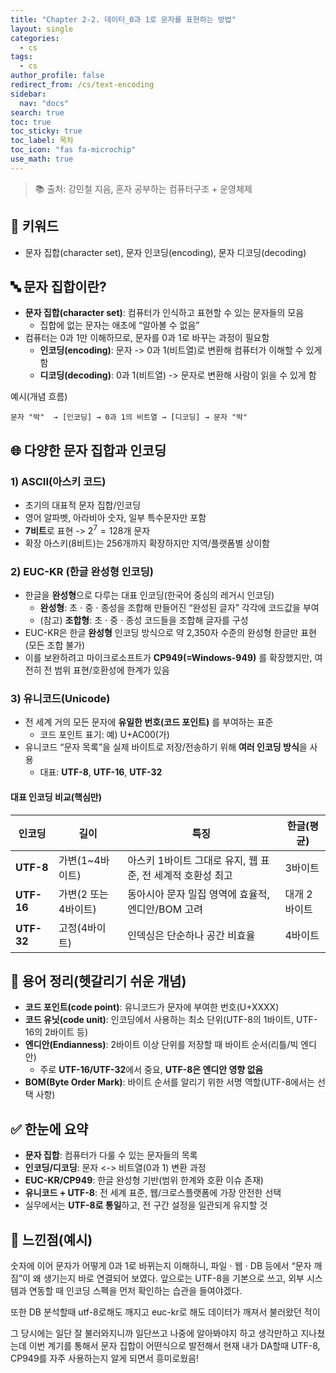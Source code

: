 ```yaml
---
title: "Chapter 2-2. 데이터_0과 1로 문자를 표현하는 방법"
layout: single
categories:
  - cs
tags:
  - cs
author_profile: false
redirect_from: /cs/text-encoding
sidebar:
  nav: "docs"
search: true
toc: true
toc_sticky: true
toc_label: 목차
toc_icon: "fas fa-microchip"
use_math: true
---
```


> 📚 출처: 강민철 지음, 혼자 공부하는 컴퓨터구조 + 운영체제


## 🧾 키워드

- 문자 집합(character set), 문자 인코딩(encoding), 문자 디코딩(decoding)


## 🔤 문자 집합이란?

- **문자 집합(character set)**: 컴퓨터가 인식하고 표현할 수 있는 문자들의 모음
  - 집합에 없는 문자는 애초에 “알아볼 수 없음”
- 컴퓨터는 0과 1만 이해하므로, 문자를 0과 1로 바꾸는 과정이 필요함
  - **인코딩(encoding)**: 문자 -> 0과 1(비트열)로 변환해 컴퓨터가 이해할 수 있게 함
  - **디코딩(decoding)**: 0과 1(비트열) -> 문자로 변환해 사람이 읽을 수 있게 함

예시(개념 흐름)

```
문자 "박"  → [인코딩] → 0과 1의 비트열 → [디코딩] → 문자 "박"
```


## 🌐 다양한 문자 집합과 인코딩

### 1) ASCII(아스키 코드)

- 초기의 대표적 문자 집합/인코딩
- 영어 알파벳, 아라비아 숫자, 일부 특수문자만 포함
 - **7비트**로 표현 -> $2^7 = 128$개 문자
  - 확장 아스키(8비트)는 256개까지 확장하지만 지역/플랫폼별 상이함

### 2) EUC-KR (한글 완성형 인코딩)

- 한글을 **완성형**으로 다루는 대표 인코딩(한국어 중심의 레거시 인코딩)
  - **완성형**: 초 $\cdot$ 중 $\cdot$ 종성을 조합해 만들어진 “완성된 글자” 각각에 코드값을 부여
  - (참고) **조합형**: 초 $\cdot$ 중 $\cdot$ 종성 코드들을 조합해 글자를 구성
- EUC-KR은 한글 **완성형** 인코딩 방식으로 약 2,350자 수준의 완성형 한글만 표현(모든 조합 불가)
- 이를 보완하려고 마이크로소프트가 **CP949(=Windows-949)** 를 확장했지만, 여전히 전 범위 표현/호환성에 한계가 있음

### 3) 유니코드(Unicode)

- 전 세계 거의 모든 문자에 **유일한 번호(코드 포인트)** 를 부여하는 표준
  - 코드 포인트 표기: 예) U+AC00(가)
- 유니코드 “문자 목록”을 실제 바이트로 저장/전송하기 위해 **여러 인코딩 방식**을 사용
  - 대표: **UTF-8**, **UTF-16**, **UTF-32**

#### 대표 인코딩 비교(핵심만)

| 인코딩 | 길이 | 특징 | 한글(평균) |
|---|---|---|---|
| **UTF-8** | 가변(1~4바이트) | 아스키 1바이트 그대로 유지, 웹 표준, 전 세계적 호환성 최고 | 3바이트 |
| **UTF-16** | 가변(2 또는 4바이트) | 동아시아 문자 밀집 영역에 효율적, 엔디안/BOM 고려 | 대개 2바이트 |
| **UTF-32** | 고정(4바이트) | 인덱싱은 단순하나 공간 비효율 | 4바이트 |


## 🧠 용어 정리(헷갈리기 쉬운 개념)

- **코드 포인트(code point)**: 유니코드가 문자에 부여한 번호(U+XXXX)
- **코드 유닛(code unit)**: 인코딩에서 사용하는 최소 단위(UTF-8의 1바이트, UTF-16의 2바이트 등)
- **엔디안(Endianness)**: 2바이트 이상 단위를 저장할 때 바이트 순서(리틀/빅 엔디안)
  - 주로 **UTF-16/UTF-32**에서 중요, **UTF-8은 엔디안 영향 없음**
- **BOM(Byte Order Mark)**: 바이트 순서를 알리기 위한 서명 역할(UTF-8에서는 선택 사항)


## ✅ 한눈에 요약

- **문자 집합**: 컴퓨터가 다룰 수 있는 문자들의 목록
- **인코딩/디코딩**: 문자 <-> 비트열(0과 1) 변환 과정
- **EUC-KR/CP949**: 한글 완성형 기반(범위 한계와 호환 이슈 존재)
- **유니코드 + UTF-8**: 전 세계 표준, 웹/크로스플랫폼에 가장 안전한 선택
- 실무에서는 **UTF-8로 통일**하고, 전 구간 설정을 일관되게 유지할 것


## 💭 느낀점(예시)

숫자에 이어 문자가 어떻게 0과 1로 바뀌는지 이해하니, 파일 $\cdot$ 웹 $\cdot$ DB 등에서 “문자 깨짐”이 왜 생기는지 바로 연결되어 보였다. 
앞으로는 UTF-8을 기본으로 쓰고, 외부 시스템과 연동할 때 인코딩 스펙을 먼저 확인하는 습관을 들여야겠다.

또한 DB 분석할때 utf-8로해도 깨지고 euc-kr로 해도 데이터가 깨져서 불러왔던 적이

그 당시에는 일단 잘 불러와지니까 일단쓰고 나중에 알아봐야지 하고 생각만하고 지나쳤는데
이번 계기를 통해서 문자 집합이 어떤식으로 발전해서 현재 내가 DA할때 UTF-8, CP949를 자주 사용하는지 알게 되면서 흥미로웠음!
